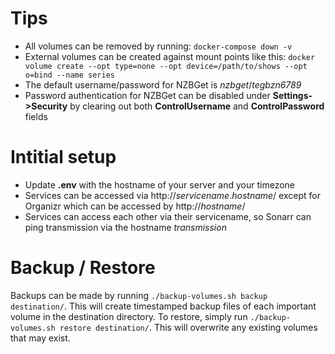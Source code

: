 
# Tips
* All volumes can be removed by running: ```docker-compose down -v```
* External volumes can be created against mount points like this: ```docker volume create --opt type=none --opt device=/path/to/shows --opt o=bind --name series```
* The default username/password for NZBGet is _nzbget_/_tegbzn6789_
* Password authentication for NZBGet can be disabled under **Settings->Security** by clearing out both **ControlUsername** and **ControlPassword** fields


# Intitial setup
* Update **.env** with the hostname of your server and your timezone
* Services can be accessed via http://_servicename_._hostname_/ except for Organizr which can be accessed by http://_hostname_/
* Services can access each other via their servicename, so Sonarr can ping transmission via the hostname _transmission_


# Backup / Restore
Backups can be made by running ```./backup-volumes.sh backup destination/```.  This will create timestamped backup files of each important volume in the destination directory.  To restore, simply run ```./backup-volumes.sh restore destination/```.  This will overwrite any existing volumes that may exist.